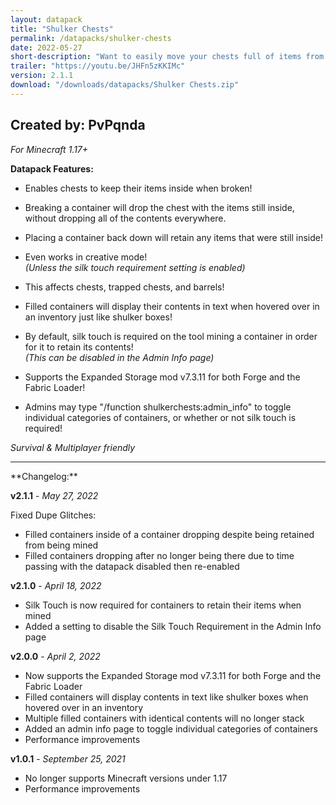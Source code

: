```yaml
---
layout: datapack
title: "Shulker Chests"
permalink: /datapacks/shulker-chests
date: 2022-05-27
short-description: "Want to easily move your chests full of items from one location to another? Now you can."
trailer: "https://youtu.be/JHFn5zKKIMc"
version: 2.1.1
download: "/downloads/datapacks/Shulker Chests.zip"
---
```

Created by: PvPqnda
-
*For Minecraft 1.17+*

**Datapack Features:**

- Enables chests to keep their items inside when broken!

- Breaking a container will drop the chest with the items still inside, without dropping all of the contents everywhere.

- Placing a container back down will retain any items that were still inside!

- Even works in creative mode!<br>
*(Unless the silk touch requirement setting is enabled)*

- This affects chests, trapped chests, and barrels!

- Filled containers will display their contents in text when hovered over in an inventory just like shulker boxes!

- By default, silk touch is required on the tool mining a container in order for it to retain its contents!<br>
*(This can be disabled in the Admin Info page)*

- Supports the Expanded Storage mod v7.3.11 for both Forge and the Fabric Loader!

- Admins may type "/function shulkerchests:admin_info" to toggle individual categories of containers, or whether or not silk touch is required!

*Survival & Multiplayer friendly*
<hr>
**Changelog:**

**v2.1.1** - *May 27, 2022*

Fixed Dupe Glitches:
- Filled containers inside of a container dropping despite being retained from being mined
- Filled containers dropping after no longer being there due to time passing with the datapack disabled then re-enabled

**v2.1.0** - *April 18, 2022*

- Silk Touch is now required for containers to retain their items when mined
- Added a setting to disable the Silk Touch Requirement in the Admin Info page

**v2.0.0** - *April 2, 2022*

- Now supports the Expanded Storage mod v7.3.11 for both Forge and the Fabric Loader
- Filled containers will display contents in text like shulker boxes when hovered over in an inventory
- Multiple filled containers with identical contents will no longer stack
- Added an admin info page to toggle individual categories of containers
- Performance improvements

**v1.0.1** - *September 25, 2021*

- No longer supports Minecraft versions under 1.17
- Performance improvements